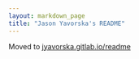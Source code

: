 ```yaml
---
layout: markdown_page
title: "Jason Yavorska's README"
---
```


Moved to [jyavorska.gitlab.io/readme](https://metaluna.io/plan)
